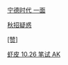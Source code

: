 [宁德时代 一面](https://www.nowcoder.com/discuss/551643192895004672?fromPut=jj-github&urlSource=extension-api)

[秋招疑惑](https://www.nowcoder.com/feed/main/detail/9514c707ad76434b85611a6c940e1f20?fromPut=jj-github&urlSource=extension-api)

[[赞]](https://www.nowcoder.com/feed/main/detail/a27fc7a9535b461695225d17f3a3ee69?fromPut=jj-github&urlSource=extension-api)

[虾皮 10.26 笔试 AK](https://www.nowcoder.com/feed/main/detail/eaa4e2c01e864969b0fff1c1af1b896f?fromPut=jj-github&urlSource=extension-api)